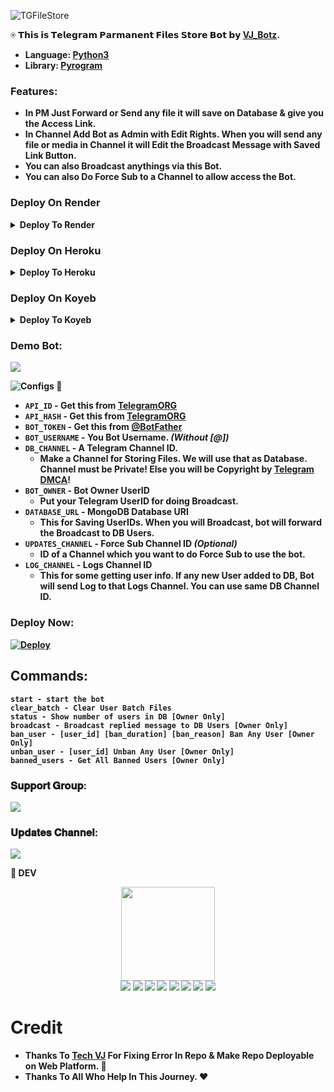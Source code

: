 ![TGFileStore](https://telegra.ph/file/d651c7b7943a9702f846d.png)

⍟ <b>𝗧𝗵𝗶𝘀 𝗶𝘀 𝗧𝗲𝗹𝗲𝗴𝗿𝗮𝗺 𝗣𝗮𝗿𝗺𝗮𝗻𝗲𝗻𝘁 𝗙𝗶𝗹𝗲𝘀 𝗦𝘁𝗼𝗿𝗲 𝗕𝗼𝘁 𝗯𝘆 [VJ_Botz](https://telegram.dog/VJ_Botz).<b>

* **Language:** [Python3](https://www.python.org)
* **Library:** [Pyrogram](https://docs.pyrogram.org)

### Features:
- In PM Just Forward or Send any file it will save on Database & give you the Access Link.
- In Channel Add Bot as Admin with Edit Rights. When you will send any file or media in Channel it will Edit the Broadcast Message with Saved Link Button.
- You can also Broadcast anythings via this Bot.
- You can also Do Force Sub to a Channel to allow access the Bot.

### Deploy On Render
<details><summary>Deploy To Render</summary>
<br>
<b>
Use these commands:
<br>
<br>
• Runtime: Python 3
<br>
<br>
• Build Command: <code>pip3 install -U -r requirements.txt</code>
<br>
<br>
• Start Command: <code>gunicorn app:app & python3 bot.py</code>
<br>
<br>
Go to https://uptimerobot.com/ and add a monitor to keep your bot alive.
<br>
<br>
Use these settings when adding a monitor:</b>
<br>
<br>
<img src="https://telegra.ph/file/a79a156e44f43c9833b50.jpg" alt="render template">
<br>
<br>
<b>Click on the below button to deploy directly to render ↓</b>
<br>
<br>
<a href="https://render.com/deploy?repo=https://github.com/DrtSinX98/file-share/tree/main">
<img src="https://render.com/images/deploy-to-render-button.svg" alt="Deploy to Render">
</a>
</details>

### Deploy On Heroku 
<details><summary>Deploy To Heroku</summary>
<br>
<a href="https://heroku.com/deploy?template=https://github.com/VJBots/VJ-Auto-Forward-Bot">
<img src="https://www.herokucdn.com/deploy/button.svg" alt="Deploy to Heroku">
</a>
</details>

### Deploy On Koyeb
<details><summary>Deploy To Koyeb</summary>
<br>
<a target="_blank" href="https://app.koyeb.com/deploy?type=git&repository=github.com/VJBots/File-Store-Bot-With-Url-Shortner&branch=main&name=filestorevj"><img alt="Deploy to Koyeb" src="https://binbashbanana.github.io/deploy-buttons/buttons/remade/koyeb.svg"></a>
</details>

### Demo Bot:
<a href="https://telegram.me/VJ_Botz"><img src="https://img.shields.io/badge/Demo-Telegram%20Bot-blue.svg?logo=telegram"></a>

![Configs](https://telegra.ph/file/033408792afc4d4f1f8f6.png) 🤖

- `API_ID` - Get this from [TelegramORG](https://telegram.org)
- `API_HASH` - Get this from [TelegramORG](https://telegram.org)
- `BOT_TOKEN` - Get this from [@BotFather](https://t.me/BotFather)
- `BOT_USERNAME` - You Bot Username. *(Without [@])*
- `DB_CHANNEL` - A Telegram Channel ID.
	- Make a Channel for Storing Files. We will use that as Database. Channel must be Private! Else you will be Copyright by [Telegram DMCA](https://t.me/dmcatelegram)!
- `BOT_OWNER` - Bot Owner UserID
	- Put your Telegram UserID for doing Broadcast.
- `DATABASE_URL` - MongoDB Database URI
	- This for Saving UserIDs. When you will Broadcast, bot will forward the Broadcast to DB Users.
- `UPDATES_CHANNEL` - Force Sub Channel ID *(Optional)*
	- ID of a Channel which you want to do Force Sub to use the bot. 
- `LOG_CHANNEL` - Logs Channel ID
	- This for some getting user info. If any new User added to DB, Bot will send Log to that Logs Channel. You can use same DB Channel ID.

### Deploy Now:
[![Deploy](https://www.herokucdn.com/deploy/button.svg)](https://heroku.com/deploy?template=https://github.com/VJBots/File-Store-Bot-With-Url-Shortner)

## Commands:
```
start - start the bot
clear_batch - Clear User Batch Files
status - Show number of users in DB [Owner Only]
broadcast - Broadcast replied message to DB Users [Owner Only]
ban_user - [user_id] [ban_duration] [ban_reason] Ban Any User [Owner Only]
unban_user - [user_id] Unban Any User [Owner Only]
banned_users - Get All Banned Users [Owner Only]
```

### 𝐒𝐮𝐩𝐩𝐨𝐫𝐭 𝐆𝐫𝐨𝐮𝐩:
<a href="https://telegram.dog/vj_bot_disscussion"><img src="https://img.shields.io/badge/Telegram-Join%20Telegram%20Group-green.svg?logo=telegram"></a>
### 𝐔𝐩𝐝𝐚𝐭𝐞𝐬 𝐂𝐡𝐚𝐧𝐧𝐞𝐥:
<a href="https://telegram.me/VJ_Botz"><img src="https://img.shields.io/badge/Telegram-Join%20Telegram%20Channel-yellow.svg?logo=telegram"></a>


👲 <b>DEV</b>

<p align="middle">
<img src="https://graph.org/file/d57d6f83abb6b8d0efb02.jpg" width="150" height="150"><br>
<img src="https://badgen.net/badge/Name/Tech_VJ/FF33FF?icon=awesome&labelColor=0080FF"></a>
<img src="https://badgen.net/badge/Skills/python/Red?icon=terminal&labelColor=blue"></a>
<a href="https://telegram.dog/KingVJ01"><img src="https://img.shields.io/badge/Telegram-Bot-blue.svg?logo=telegram"></a>
<a href="https://github.com/VJBots"><img src="https://badgen.net/badge/Follow%20on%20/GitHub/80FF00?icon=github&labelColor=Green"></a>
<a href="https://youtube.com/@Tech_VJ"><img src="https://img.shields.io/badge/YouTube-Channel-FF3333.svg?logo=youtube&logoColor=FF3333"></a>
<a href="https://twitter.com/Cod3sofAbhi"><img src="https://img.shields.io/badge/Twitter-Follow%20on%20Twitter-informational.svg?logo=twitter"></a>
<a href="https://facebook.com/"><img src="https://img.shields.io/badge/Facebook-Follow%20on%20Facebook-blue.svg?logo=facebook"></a>
<a href="https://www.instagram.com/tech.vj"><img src="https://img.shields.io/badge/Instagram-Follow%20on%20Instagram-important.svg?logo=instagram"></a>

# Credit
- <b>Thanks To [Tech VJ](https://telegram.me/KingVj01) For Fixing Error In Repo & Make Repo Deployable on Web Platform.<b> 💝
- <b>Thanks To All Who Help In This Journey.<b> ♥️
